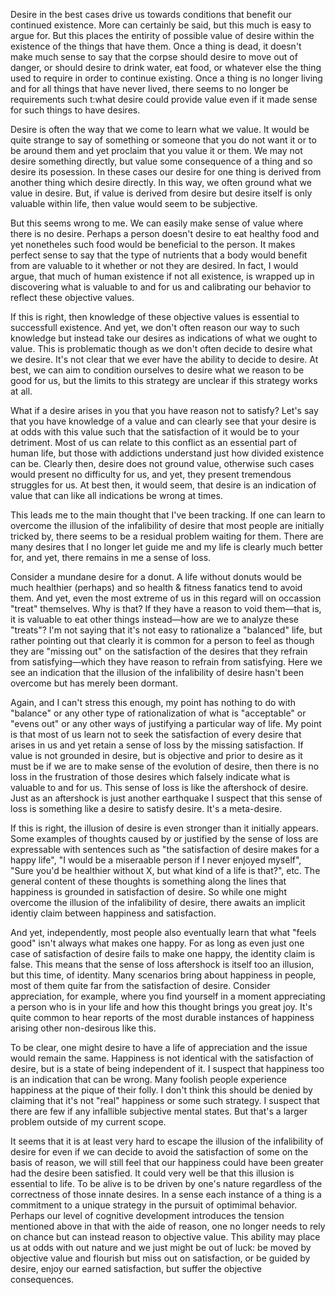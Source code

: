 Desire in the best cases drive us towards conditions that benefit our continued existence. More can certainly be said, but this much is easy to argue for. But this places the entirity of possible value of desire within the existence of the things that have them. Once a thing is dead, it doesn't make much sense to say that the corpse should desire to move out of danger, or should desire to drink water, eat food, or whatever else the thing used to require in order to continue existing. Once a thing is no longer living and for all things that have never lived, there seems to no longer be requirements such t:what desire could provide value even if it made sense for such things to have desires.

Desire is often the way that we come to learn what we value. It would be quite strange to say of something or someone that you do not want it or to be around them and yet proclaim that you value it or them. We may not desire something directly, but value some consequence of a thing and so desire its posession. In these cases our desire for one thing is derived from another thing which desire directly. In this way, we often ground what we value in desire. But, if value is derived from desire but desire itself is only valuable within life, then value would seem to be subjective. 

But this seems wrong to me. We can easily make sense of value where there is no desire. Perhaps a person doesn't desire to eat healthy food and yet nonetheles such food would be beneficial to the person. It makes perfect sense to say that the type of nutrients that a body would benefit from are valuable to it whether or not they are desired. In fact, I would argue, that much of human existence if not all existence, is wrapped up in discovering what is valuable to and for us and calibrating our behavior to reflect these objective values. 

If this is right, then knowledge of these objective values is essential to successfull existence. And yet, we don't often reason our way to such knowledge but instead take our desires as indications of what we ought to value. This is problematic though as we don't often decide to desire what we desire. It's not clear that we ever have the ability to decide to desire. At best, we can aim to condition ourselves to desire what we reason to be good for us, but the limits to this strategy are unclear if this strategy works at all.

What if a desire arises in you that you have reason not to satisfy? Let's say that you have knowledge of a value and can clearly see that your desire is at odds with this value such that the satisfaction of it would be to your detriment. Most of us can relate to this conflict as an essential part of human life, but those with addictions understand just how divided existence can be. Clearly then, desire does not ground value, otherwise such cases would present no difficulty for us, and yet, they present tremendous struggles for us. At best then, it would seem, that desire is an indication of value that can like all indications be wrong at times. 

This leads me to the main thought that I've been tracking. If one can learn to overcome the illusion of the infalibility of desire that most people are initially tricked by, there seems to be a residual problem waiting for them. There are many desires that I no longer let guide me and my life is clearly much better for, and yet, there remains in me a sense of loss. 

Consider a mundane desire for a donut. A life without donuts would be much healthier (perhaps) and so health & fitness fanatics tend to avoid them. And yet, even the most extreme of us in this regard will on occassion "treat" themselves. Why is that? If they have a reason to void them—that is, it is valuable to eat other things instead—how are we to analyze these "treats"? I'm not saying that it's not easy to rationalize a "balanced" life, but rather pointing out that clearly it is common for a person to feel as though they are "missing out" on the satisfaction of the desires that they refrain from satisfying—which they have reason to refrain from satisfying. Here we see an indication that the illusion of the infalibility of desire hasn't been overcome but has merely been dormant. 

Again, and I can't stress this enough, my point has nothing to do with "balance" or any other type of rationalization of what is "acceptable" or "evens out" or any other ways of justifying a particular way of life. My point is that most of us learn not to seek the satisfaction of every desire that arises in us and yet retain a sense of loss by the missing satisfaction. If value is not grounded in desire, but is objective and prior to desire as it must be if we are to make sense of the evolution of desire, then there is no loss in the frustration of those desires which falsely indicate what is valuable to and for us. This sense of loss is like the aftershock of desire. Just as an aftershock is just another earthquake I suspect that this sense of loss is something like a desire to satisfy desire. It's a meta-desire. 

If this is right, the illusion of desire is even stronger than it initially appears. Some examples of thoughts caused by or justified by the sense of loss are expressable with sentences such as "the satisfaction of desire makes for a happy life", "I would be a miseraable person if I never enjoyed myself", "Sure you'd be healthier without X, but what kind of a life is that?", etc. The general content of these thoughts is something along the lines that happiness is grounded in satisfaction of desire. So while one might overcome the illusion of the infalibility of desire, there awaits an implicit identiy claim between happiness and satisfaction.

And yet, independently, most people also eventually learn that what "feels good" isn't always what makes one happy. For as long as even just one case of satisfaction of desire fails to make one happy, the identity claim is false. This means that the sense of loss aftershock is itself too an illusion, but this time, of identity. Many scenarios bring about happiness in people, most of them quite far from the satisfaction of desire. Consider appreciation, for example, where you find yourself in a moment appreciating a person who is in your life and how this thought brings you great joy. It's quite common to hear reports of the most durable instances of happiness arising other non-desirous like this. 

To be clear, one might desire to have a life of appreciation and the issue would remain the same. Happiness is not identical with the satisfaction of desire, but is a state of being independent of it. I suspect that happiness too is an indication that can be wrong. Many foolish people experience happiness at the pique of their folly. I don't think this should be denied by claiming that it's not "real" happiness or some such strategy. I suspect that there are few if any infallible subjective mental states. But that's a larger problem outside of my current scope. 

It seems that it is at least very hard to escape the illusion of the infalibility of desire for even if we can decide to avoid the satisfaction of some on the basis of reason, we will still feel that our happiness could have been greater had the desire been satisfied. It could very well be that this illusion is essential to life. To be alive is to be driven by one's nature regardless of the correctness of those innate desires. In a sense each instance of a thing is a commitment to a unique strategy in the pursuit of optimimal behavior. Perhaps our level of cognitive development introduces the tension mentioned above in that with the aide of reason, one no longer needs to rely on chance but can instead reason to objective value. This ability may place us at odds with out nature and we just might be out of luck: be moved by objective value and flourish but miss out on satisfaction, or be guided by desire, enjoy our earned satisfaction, but suffer the objective consequences. 
